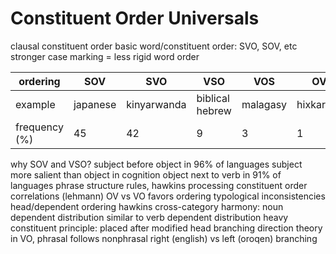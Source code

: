 # Constituent Order Universals
clausal constituent order
	basic word/constituent order: SVO, SOV, etc
	stronger case marking = less rigid word order

| ordering | SOV | SVO | VSO | VOS | OVS | OSV |
| ---- | ---- | ---- | ---- | ---- | ---- | ---- |
| example | japanese | kinyarwanda | biblical hebrew | malagasy | hixkaryana | urubu |
| frequency (%) | 45 | 42 | 9 | 3 | 1 | 0 |

why SOV and VSO?
	subject before object in 96% of languages
		subject more salient than object in cognition
	object next to verb in 91% of languages
		phrase structure rules, hawkins processing
constituent order correlations (lehmann)
	OV vs VO favors ordering
	typological inconsistencies
	head/dependent ordering
	hawkins
		cross-category harmony: noun dependent distribution similar to verb dependent distribution
		heavy constituent principle: placed after modified head
branching direction theory
	in VO, phrasal follows nonphrasal
	right (english) vs left (oroqen) branching